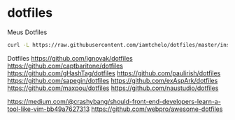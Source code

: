 # dotfiles
Meus Dotfiles

```sh
curl -L https://raw.githubusercontent.com/iamtchelo/dotfiles/master/install.sh | bash
```



Dotfiles
https://github.com/ignovak/dotfiles
https://github.com/captbaritone/dotfiles
https://github.com/gHashTag/dotfiles
https://github.com/paulirish/dotfiles
https://github.com/sapegin/dotfiles
https://github.com/exAspArk/dotfiles
https://github.com/maxpou/dotfiles
https://github.com/naustudio/dotfiles

https://medium.com/@crashybang/should-front-end-developers-learn-a-tool-like-vim-bb49a7627313
https://github.com/webpro/awesome-dotfiles
